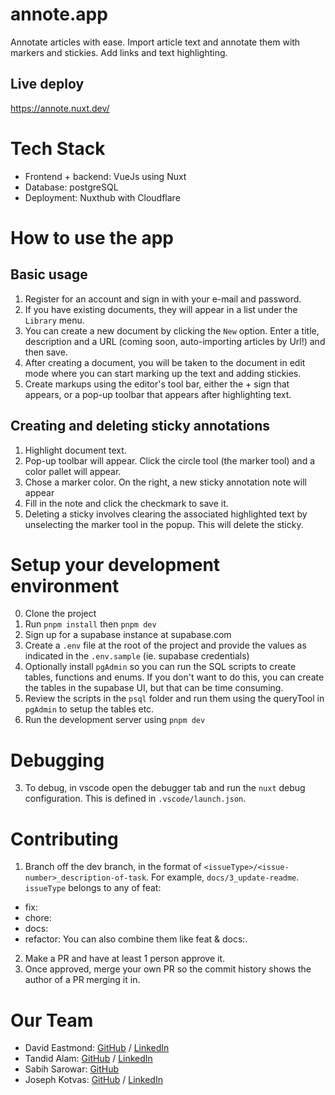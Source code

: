 # annote.app

Annotate articles with ease. Import article text and annotate them with markers and stickies. Add links and text highlighting.

## Live deploy

https://annote.nuxt.dev/

# Tech Stack

- Frontend + backend: VueJs using Nuxt
- Database: postgreSQL
- Deployment: Nuxthub with Cloudflare

# How to use the app

## Basic usage

1. Register for an account and sign in with your e-mail and password.
2. If you have existing documents, they will appear in a list under the `Library` menu.
3. You can create a new document by clicking the `New` option. Enter a title, description and a URL (coming soon, auto-importing articles by Url!) and then save.
4. After creating a document, you will be taken to the document in edit mode where you can start marking up the text and adding stickies.
5. Create markups using the editor's tool bar, either the + sign that appears, or a pop-up toolbar that appears after highlighting text.

## Creating and deleting sticky annotations

1. Highlight document text.
2. Pop-up toolbar will appear. Click the circle tool (the marker tool) and a color pallet will appear.
3. Chose a marker color. On the right, a new sticky annotation note will appear
4. Fill in the note and click the checkmark to save it.
5. Deleting a sticky involves clearing the associated highlighted text by unselecting the marker tool in the popup. This will delete the sticky.

# Setup your development environment

0. Clone the project
1. Run `pnpm install` then `pnpm dev`
2. Sign up for a supabase instance at supabase.com
3. Create a `.env` file at the root of the project and provide the values as indicated in the `.env.sample` (ie. supabase credentials)
4. Optionally install `pgAdmin` so you can run the SQL scripts to create tables, functions and enums. If you don't want to do this, you can create the tables in the supabase UI, but that can be time consuming.
5. Review the scripts in the `psql` folder and run them using the queryTool in `pgAdmin` to setup the tables etc.
6. Run the development server using `pnpm dev`

# Debugging

3. To debug, in vscode open the debugger tab and run the `nuxt` debug configuration. This is defined in `.vscode/launch.json`.

# Contributing

1. Branch off the dev branch, in the format of `<issueType>/<issue-number>_description-of-task`. For example, `docs/3_update-readme`. `issueType` belongs to any of feat:

- fix:
- chore:
- docs:
- refactor:
  You can also combine them like feat & docs:.

2. Make a PR and have at least 1 person approve it.
3. Once approved, merge your own PR so the commit history shows the author of a PR merging it in.

# Our Team

- David Eastmond: [GitHub](https://github.com/davideastmond) / [LinkedIn](https://www.linkedin.com/in/david-eastmond-2783ab18a/)
- Tandid Alam: [GitHub](https://github.com/Tandid) / [LinkedIn](https://www.linkedin.com/in/tandidalam/)
- Sabih Sarowar: [GitHub](https://github.com/kleenkanteen)
- Joseph Kotvas: [GitHub](https://github.com/joekotvas) / [LinkedIn](https://www.linkedin.com/in/joekotvas/)
